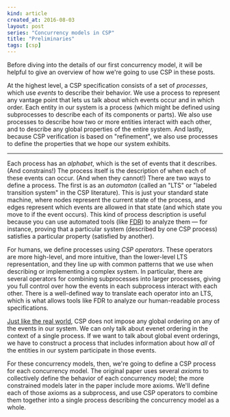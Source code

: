 ```yaml
---
kind: article
created_at: 2016-08-03
layout: post
series: "Concurrency models in CSP"
title: "Preliminaries"
tags: [csp]
---
```


Before diving into the details of our first concurrency model, it will be
helpful to give an overview of how we're going to use CSP in these posts.

At the highest level, a CSP specification consists of a set of *processes*,
which use *events* to describe their behavior.  We use a process to represent
any vantage point that lets us talk about which events occur and in which order.
Each entity in our system is a process (which might be defined using
subprocesses to describe each of its components or parts).  We also use
processes to describe how two or more entities interact with each other, and to
describe any global properties of the entire system.  And lastly, because CSP
verification is based on "refinement", we also use processes to define the
properties that we hope our system exhibits.

<hr class="jump">

Each process has an *alphabet*, which is the set of events that it describes.
(And constrains!)  The process itself is the description of when each of these
events can occur.  (And when they cannot!)  There are two ways to define a
process.  The first is as an *automaton* (called an "LTS" or "labeled transition
system" in the CSP literature).  This is just your standard state machine, where
nodes represent the current state of the process, and edges represent which
events are allowed in that state (and which state you move to if the event
occurs).  This kind of process description is useful because you can use
automated tools (like [FDR][]) to analyze them — for instance, proving that a
particular system (described by one CSP process) satisfies a particular property
(satisfied by another).

<!--
It doesn't technically have to be a *finite* state machine, but if you want to
use a tool like FDR to analyze your specification, it will be.
-->

[FDR]: https://www.cs.ox.ac.uk/projects/fdr/

For humans, we define processes using *CSP operators*.  These operators are more
high-level, and more intuitive, than the lower-level LTS representation, and
they line up with common patterns that we use when describing or implementing a
complex system.  In particular, there are several operators for combining
subprocesses into larger processes, giving you full control over how the events
in each subprocess interact with each other.  There is a well-defined way to
translate each operator into an LTS, which is what allows tools like FDR to
analyze our human-readable process specifications.

[Just like the real world][cmeik], CSP does not impose any global ordering on
any of the events in our system.  We can only talk about evenet ordering in the
context of a single process.  If we want to talk about global event orderings,
we have to construct a process that includes information about how *all* of the
entities in our system participate in those events.

[cmeik]: https://christophermeiklejohn.com/lasp/erlang/2015/10/27/tendency.html

For these concurrency models, then, we're going to define a CSP process for each
concurrency model.  The original paper uses several *axioms* to collectively
define the behavior of each concurrency model; the more constrained models later
in the paper include more axioms.  We'll define each of those axioms as a
subprocess, and use CSP operators to combine them together into a single process
describing the concurrency model as a whole.
